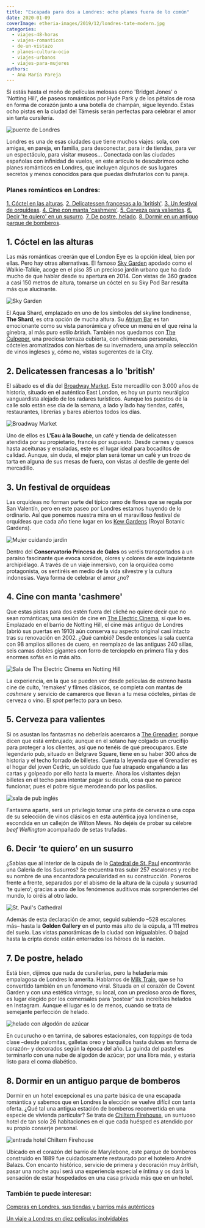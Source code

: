 ```yaml
---
title: "Escapada para dos a Londres: ocho planes fuera de lo común"
date: 2020-01-09
coverImage: etheria-images/2019/12/londres-tate-modern.jpg
categories: 
  - viajes-48-horas
  - viajes-romanticos
  - de-un-vistazo
  - planes-cultura-ocio
  - viajes-urbanos
  - viajes-para-mujeres
authors: 
  - Ana María Pareja
---
```


Si estás hasta el moño de películas melosas como 'Bridget Jones' o 'Notting Hill', de paseos románticos por Hyde Park y de los pétalos de rosa en forma de corazón junto a una botella de champán, sigue leyendo. Estas ocho pistas en la ciudad del Támesis serán perfectas para celebrar el amor sin tanta cursilería.

![puente de Londres](etheria-images/2019/12/londres-the-shard-900x602.jpg "Skyline con el perf de The Shard. © visitlondon.com/Jon Reid")

Londres es una de esas ciudades que tiene muchos viajes: sola, con amigas, en pareja, en 
familia, para desconectar, para ir de tiendas, para ver un espectáculo, para visitar 
museos... Conectada con las ciudades españolas con infinidad de vuelos, en este artículo 
te descubrimos ocho planes románticos en Londres, que incluyen algunos de sus lugares 
secretos y menos conocidos para que puedas disfrutarlos con tu pareja. 

### Planes románticos en Londres:

[1\. Cóctel en las alturas](#Sky-Garden). [2\. Delicatessen francesas a lo 
'british'](#Broadway-Market). [3\. Un festival de orquídeas](#Orquideas). [4\. Cine con 
manta 'cashmere'](#Electric-Cinema). [5\. Cerveza para valientes](#The-Grenadier). [6\. 
Decir 'te quiero' en un susurro](#St-Paul). [7\. De postre, helado](#Milk-Train). [8\. 
Dormir en un antiguo parque de bomberos](#Chiltern-Firehouse). 

## 1\. Cóctel en las alturas

Las más románticas creerán que el London Eye es la opción ideal, bien por ellas. Pero 
hay otras alternativas. El famoso [Sky Garden](https://skygarden.london/node/10) apodado 
como el Walkie-Talkie, acoge en el piso 35 un precioso jardín urbano que ha dado mucho 
de que hablar desde su apertura en 2014. Con vistas de 360 grados a casi 150 metros de 
altura, tomarse un cóctel en su Sky Pod Bar resulta más que alucinante. 

![Sky Garden](etheria-images/2019/12/londres-sky-garden-900x600.jpg "Sky Garden.")

El Aqua Shard, emplazado en uno de los símbolos del skyline londinense, **The Shard**, 
es otra opción de mucha altura. Su [Atrium Bar](https://www.aquashard.co.uk/experience) 
es tan emocionante como su vista panorámica y ofrece un menú en el que reina la ginebra, 
al más puro estilo _british_. También nos quedamos con [The 
Culpeper](http://www.theculpeper.com/rooftop/), una preciosa terraza cubierta, con 
chimeneas personales, cócteles aromatizados con hierbas de su invernadero, una amplia 
selección de vinos ingleses y, cómo no, vistas sugerentes de la City. 

## 2\. Delicatessen francesas a lo 'british'

El sábado es el día del [Broadway Market](https://broadwaymarket.co.uk). Este mercadillo 
con 3.000 años de historia, situado en el auténtico East London, es hoy un punto 
neurálgico vanguardista alejado de los radares turísticos. Aunque los puestos de la 
calle solo están ese día de la semana, a lado y lado hay tiendas, cafés, restaurantes, 
librerías y bares abiertos todos los días. 

![Broadway Market](etheria-images/2019/12/Londres-broadway-market-900x507.jpg "Ambiente y productos en © Broadway Market")

Uno de ellos es **L'Eau à la Bouche**, un café y tienda de delicatessen atendida por su 
propietario, francés por supuesto. Desde carnes y quesos hasta aceitunas y ensaladas, 
este es el lugar ideal para bocaditos de calidad. Aunque, sin duda, el mejor plan será 
tomar un café y un trozo de tarta en alguna de sus mesas de fuera, con vistas al desfile 
de gente del mercadillo. 

## 3\. Un festival de orquídeas

Las orquídeas no forman parte del típico ramo de flores que se regala por San Valentín, 
pero en este paseo por Londres estamos huyendo de lo ordinario. Así que ponemos nuestra 
mira en el maravilloso festival de orquídeas que cada año tiene lugar en los [Kew 
Gardens](https://www.kew.org) (Royal Botanic Gardens). 

![Mujer cuidando jardín](etheria-images/2019/12/Londres-orquideas-900x653.jpg "Orquídeas en Kew Garden. © Kew's Orchid Festival/ Jeff Eden")

Dentro del **Conservatorio Princesa de Gales** os veréis transportados a un paraíso 
fascinante que evoca sonidos, olores y colores de este inquietante archipiélago. A 
través de un viaje inmersivo, con la orquídea como protagonista, os sentiréis en medio 
de la vida silvestre y la cultura indonesias. Vaya forma de celebrar el amor ¿no? 

## 4\. Cine con manta 'cashmere'

Que estas pistas para dos estén fuera del cliché no quiere decir que no sean románticas; 
una sesión de cine en [The Electric Cinema](https://www.electriccinema.co.uk), sí que lo 
es. Emplazado en el barrio de Notting Hill, el cine más antiguo de Londres (abrió sus 
puertas en 1910) aún conserva su aspecto original casi intacto tras su renovación en 
2002. ¿Qué cambió? Desde entonces la sala cuenta con 98 amplios sillones de cuero, en 
reemplazo de las antiguas 240 sillas, seis camas dobles gigantes con forro de terciopelo 
en primera fila y dos enormes sofás en lo más alto. 

![Sala de The Electric Cinema en Notting Hill](etheria-images/2020/01/Londres-cinema-portobello-900x600.jpg "Sala de © The Electric Cinema en Notting Hill.")

La experiencia, en la que se pueden ver desde películas de estreno hasta cine de culto, 
'remakes' y filmes clásicos, se completa con mantas de _cashmere_ y servicio de 
camareros que llevan a tu mesa cócteles, pintas de cerveza o vino. El _spot_ perfecto 
para un beso. 

## 5\. Cerveza para valientes

Si os asustan los fantasmas no deberíais acercaros a [The 
Grenadier](https://www.grenadierbelgravia.com), porque dicen que está embrujado; aunque 
en el sótano hay colgado un crucifijo para proteger a los clientes, así que no tenéis de 
qué preocuparos. Este legendario pub, situado en Belgrave Square, tiene en su haber 300 
años de historia y el techo forrado de billetes. Cuenta la leyenda que el Grenadier es 
el hogar del joven Cedric, un soldado que fue atrapado engañando a las cartas y golpeado 
por ello hasta la muerte. Ahora los visitantes dejan billetes en el techo para intentar 
pagar su deuda, cosa que no parece funcionar, pues el pobre sigue merodeando por los 
pasillos. 

![sala de pub inglés](etheria-images/2019/12/Londres-grenadier-900x600.jpg "Interior de © The Grenadier")

Fantasma aparte, será un privilegio tomar una pinta de cerveza o una copa de su 
selección de vinos clásicos en esta auténtica joya londinense, escondida en un callejón 
de Wilton Mews. No dejéis de probar su célebre _beef Wellington_ acompañado de setas 
trufadas. 

## 6\. Decir ‘te quiero’ en un susurro

¿Sabías que al interior de la cúpula de la [Catedral de St. 
Paul](https://www.stpauls.co.uk) encontrarás una Galería de los Susurros? Se encuentra 
tras subir 257 escalones y recibe su nombre de una encantadora peculiaridad en su 
construcción. Poneros frente a frente, separados por el abismo de la altura de la cúpula 
y susurrad ‘te quiero’; gracias a uno de los fenómenos auditivos más sorprendentes del 
mundo, lo oiréis al otro lado. 

![St. Paul's Cathedral](etheria-images/2019/12/londres-st-paul-cathedral-900x600.jpg "St. Paul's Cathedral. © visitlondon.com/Jon Reid")

Además de esta declaración de amor, seguid subiendo –528 escalones más– hasta la 
**Golden Gallery** en el punto más alto de la cúpula, a 111 metros del suelo. Las vistas 
panorámicas de la ciudad son inigualables. O bajad hasta la cripta donde están 
enterrados los héroes de la nación. 

## 7\. De postre, helado

Está bien, dijimos que nada de cursilerías, pero la heladería más empalagosa de Londres 
lo amerita. Hablamos de [Milk Train](https://www.milktraincafe.com), que se ha 
convertido también en un fenómeno viral. Situada en el corazón de Covent Garden y con 
una estética vintage, su local, con un precioso arco de flores, es lugar elegido por los 
comensales para 'postear' sus increíbles helados en Instagram. Aunque el lugar es lo de 
menos, cuando se trata de semejante perfección de helado. 

![helado con algodón de azúcar](etheria-images/2019/12/Londres-Milk-Train-900x901.jpg "Imaginativos y deliciosos helados en © Milk Train")

En cucurucho o en tarrina, de sabores estacionales, con _toppings_ de toda clase –desde 
palomitas, galletas oreo y barquillos hasta dulces en forma de corazón– y decorados 
según la época del año. La guinda del pastel es terminarlo con una nube de algodón de 
azúcar, por una libra más, y estaría listo para el coma diabético. 

## 8\. Dormir en un antiguo parque de bomberos

Dormir en un hotel excepcional es una parte básica de una escapada romántica y sabemos 
que en Londres la elección se vuelve difícil con tanta oferta. ¿Qué tal una antigua 
estación de bomberos reconvertida en una especie de vivienda particular? Se trata de [Chiltern 
Firehouse](http://www.chilternfirehouse.com/hotel/luxury-hotel-london), un suntuoso 
hotel de tan solo 26 habitaciones en el que cada huésped es atendido por su propio 
conserje personal. 

![entrada hotel Chiltern Firehouse](etheria-images/2020/01/Londres-hotel-Chiltern-firehouse-863x1024.jpg "Hotel © Chiltern Firehouse.")

Ubicado en el corazón del barrio de Marylebone, este parque de bomberos construido en 
1889 fue cuidadosamente restaurado por el hotelero André Balazs. Con encanto histórico, 
servicio de primera y decoración muy _british_, pasar una noche aquí será una 
experiencia especial e íntima y os dará la sensación de estar hospedados en una casa 
privada más que en un hotel. 

### También te puede interesar:

[Compras en Londres, sus tiendas y barrios más 
auténticos](https://etheriamagazine.com/2020/05/06/compras-originales-en-londres-seven-dials-connaught-village-carnaby-street-marylebone/) 

[Un viaje a Londres en diez películas 
inolvidables](https://etheriamagazine.com/2020/12/11/diez-peliculas-rodadas-en-londres/)

